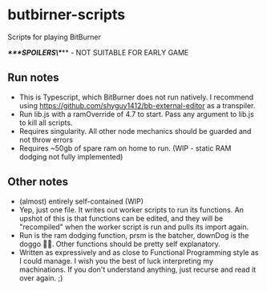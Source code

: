 # butbirner-scripts
Script~~s~~ for playing BitBurner

****\*\*\*SPOILERS\\*\****** - NOT SUITABLE FOR EARLY GAME
## Run notes
* This is Typescript, which BitBurner does not run natively. I recommend using <https://github.com/shyguy1412/bb-external-editor> as a transpiler.
* Run lib.js with a ramOverride of 4.7 to start. Pass any argument to lib.js to kill all scripts.
* Requires singularity. All other node mechanics should be guarded and not throw errors
* Requires ~50gb of spare ram on home to run. (WIP - static RAM dodging not fully implemented)

## Other notes
* (almost) entirely self-contained (WIP)
* Yep, just one file. It writes out worker scripts to run its functions. An upshot of this is that functions can be edited, and they will be "recompiled" when the worker script is run and pulls its import again.
* Run is the ram dodging function, prsm is the batcher, downDog is the doggo 🐕‍🦺. Other functions should be pretty self explanatory.
* Written as expressively and as close to Functional Programming style as I could manage. I wish you the best of luck interpreting my machinations. If you don't understand anything, just recurse and read it over again. ;)
